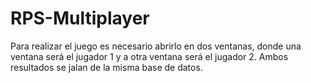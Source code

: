 # RPS-Multiplayer
Para realizar el juego es necesario abrirlo en dos ventanas, donde una ventana será el jugador 1 y a otra ventana será el jugador 2.
Ambos resultados se jalan de la misma base de datos.
